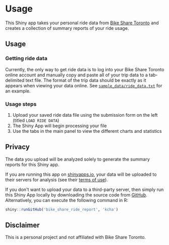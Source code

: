# Usage

This Shiny app takes your personal ride data from [Bike Share Toronto](https://www.bikesharetoronto.com/) 
and creates a collection of summary reports of your ride usage.

## Usage

### Getting ride data

Currently, the only way to get ride data is to log into your Bike Share Toronto online account and
manually copy and paste all of your trip data to a tab-delimited text file. The format of the
trip data should be exactly as it appears when viewing your data online. See
[`sample_data/ride_data.txt`](https://github.com/kcha/bike_share_ride_report/blob/master/sample_data/ride_data.txt) for an example.

### Usage steps

1. Upload your saved ride data file using the submission form on the left (titled `LOAD RIDE DATA`)
1. The Shiny App will begin processing your file
1. Use the tabs in the main panel to view the different charts and statistics

## Privacy

The data you upload will be analyzed solely to generate the summary reports for 
this Shiny app. 

If you are running this app on [shinyapps.io](http://www.shinyapps.io/), your data
will be uploaded to their servers for analysis (see their [terms of use](http://www.rstudio.com/about/shiny-apps-terms-use/)).

If you don't want to upload your data to a third-party server, then simply run 
this Shiny App locally by downloading the source code from [GitHub](https://github.com/kcha/bike_share_ride_report). 
Alternatively, you can execute the following command in R:

```r
shiny::runGitHub('bike_share_ride_report', 'kcha')
```

## Disclaimer
This is a personal project and not affiliated with Bike Share Toronto.

